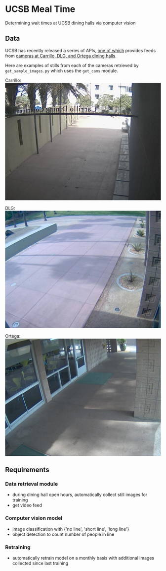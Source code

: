 # UCSB Meal Time
Determining wait times at UCSB dining halls via computer vision

## Data 
UCSB has recently released a series of APIs, [one of which](https://developer.ucsb.edu/apis/dining/dining-cams-v1) provides feeds from [cameras at Carrillo, DLG, and Ortega dining halls](http://www.housing.ucsb.edu/dining/dining-cams).

Here are examples of stills from each of the cameras retrieved by `get_sample_images.py` which uses the `get_cams` module.

Carrillo:  
![](img/carrillo_sample.jpg)

DLG:  
![](img/de-la-guerra_sample.jpg)

Ortega:  
![](img/ortega_sample.jpg)



## Requirements
### Data retrieval module
- during dining hall open hours, automatically collect still images for training
- get video feed

### Computer vision model
- image classification with {'no line', 'short line', 'long line'}
- object detection to count number of people in line

### Retraining
- automatically retrain model on a monthly basis with additional images collected since last training

